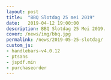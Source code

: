 ```yaml
---
layout: post
title:  "BBQ Slotdag 25 mei 2019"
date:   2019-04-12 19:00:00
description: BBQ Slotdag 25 Mei 2019.
cover: /news/img/bbq.jpg
permalink: /news/2019-05-25-slotdag/
custom_js:
- handlebars-v4.0.12
- ptsans
- jspdf.min
- purchaseorder
---
```



<div data-saleid="5e9dc1d9-a17e-4f77-97ac-efcb1c54a72e"  data-title="Plaats je bestelling" data-buttontext="Bestellen"  data-nexttext="Nog een bestelling plaatsen" data-optional="email"></div>
